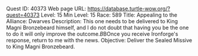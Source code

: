 Quest ID: 40373
Web page URL: https://database.turtle-wow.org/?quest=40373
Level: 15
Min Level: 15
Race: 589
Title: Appealing to the Alliance: Dwarves
Description: This one needs to be delivered to King Magni Bronzebeard himself, and I do not doubt that having you be the one to do it will only improve the outcome.$B$BOnce you receive Ironforge's response, return to me with the news.
Objective: Deliver the Sealed Missive to King Magni Bronzebeard.
